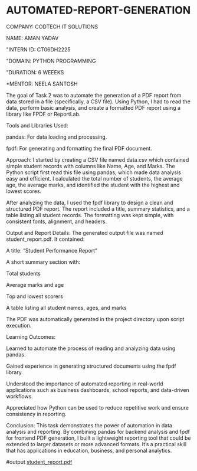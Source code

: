 # AUTOMATED-REPORT-GENERATION
COMPANY: CODTECH IT SOLUTIONS

NAME: AMAN YADAV

"INTERN ID: CT06DH2225

"DOMAIN: PYTHON PROGRAMMING 

"DURATION: 6 WEEEKS

*MENTOR: NEELA SANTOSH

The goal of Task 2 was to automate the generation of a PDF report from data stored in a file (specifically, a CSV file). Using Python, I had to read the data, perform basic analysis, and create a formatted PDF report using a library like FPDF or ReportLab.

Tools and Libraries Used:

pandas: For data loading and processing.

fpdf: For generating and formatting the final PDF document.

Approach:
I started by creating a CSV file named data.csv which contained simple student records with columns like Name, Age, and Marks. The Python script first read this file using pandas, which made data analysis easy and efficient. I calculated the total number of students, the average age, the average marks, and identified the student with the highest and lowest scores.

After analyzing the data, I used the fpdf library to design a clean and structured PDF report. The report included a title, summary statistics, and a table listing all student records. The formatting was kept simple, with consistent fonts, alignment, and headers.

Output and Report Details:
The generated output file was named student_report.pdf. It contained:

A title: “Student Performance Report”

A short summary section with:

Total students

Average marks and age

Top and lowest scorers

A table listing all student names, ages, and marks

The PDF was automatically generated in the project directory upon script execution.

Learning Outcomes:

Learned to automate the process of reading and analyzing data using pandas.

Gained experience in generating structured documents using the fpdf library.

Understood the importance of automated reporting in real-world applications such as business dashboards, school reports, and data-driven workflows.

Appreciated how Python can be used to reduce repetitive work and ensure consistency in reporting.

Conclusion:
This task demonstrates the power of automation in data analysis and reporting. By combining pandas for backend analysis and fpdf for frontend PDF generation, I built a lightweight reporting tool that could be extended to larger datasets or more advanced formats. It’s a practical skill that has applications in education, business, and personal analytics.


#output
[student_report.pdf](https://github.com/user-attachments/files/21239283/student_report.pdf)
